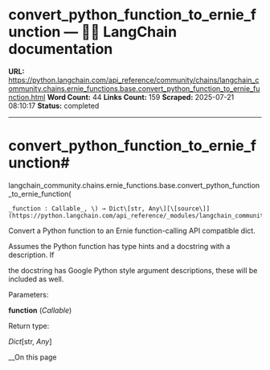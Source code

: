 # convert_python_function_to_ernie_function — 🦜🔗 LangChain  documentation

**URL:** https://python.langchain.com/api_reference/community/chains/langchain_community.chains.ernie_functions.base.convert_python_function_to_ernie_function.html
**Word Count:** 44
**Links Count:** 159
**Scraped:** 2025-07-21 08:10:17
**Status:** completed

---

# convert\_python\_function\_to\_ernie\_function\#

langchain\_community.chains.ernie\_functions.base.convert\_python\_function\_to\_ernie\_function\(

    _function : Callable_, \) → Dict\[str, Any\][\[source\]](https://python.langchain.com/api_reference/_modules/langchain_community/chains/ernie_functions/base.html#convert_python_function_to_ernie_function)\#     

Convert a Python function to an Ernie function-calling API compatible dict.

Assumes the Python function has type hints and a docstring with a description. If     

the docstring has Google Python style argument descriptions, these will be included as well.

Parameters:     

**function** \(_Callable_\)

Return type:     

_Dict_\[str, _Any_\]

__On this page